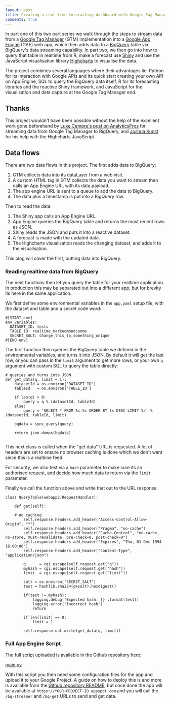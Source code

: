 ```yaml
---
layout: post
title: Creating a real-time forecasting dashboard with Google Tag Manager, Google Cloud and R Shiny - Part one
comments: true
---
```


In part one of this two part series we walk through the steps to stream data from a [Google Tag Manager](https://www.google.com/analytics/tag-manager/) (GTM) implementation into a [Google App Engine](https://cloud.google.com/appengine/) (GAE) web app, which then adds data to a [BigQuery](https://cloud.google.com/bigquery/) table via BigQuery's data streaming capability.  In part two, we then go into how to query that table in realtime from R, make a forecast use [Shiny](https://shiny.rstudio.com/) and use the JavaScript visualisation library [Highcharts](http://jkunst.com/highcharter/) to visualise the data.

The project combines several languages where their advantages lie: Python for its interaction with Google APIs and its quick start creating your own API on App Engine, SQL to query the BigQuery data itself, R for its forecasting libraries and the reactive Shiny framework, and JavaScript for the visualisation and data capture at the Google Tag Manager end.

## Thanks

This project wouldn't have been possible without the help of the excellent work gone beforehand by [Luke Cempre's post on AnalyticsPros](https://www.analyticspros.com/blog/data-science/streaming-prebid-data-google-bigquery/) for streaming data from Google Tag Manager to BigQuery, and [Joshua Kunst](http://jkunst.com/) for his help with the Highcharts JavaScript.

## Data flows

There are two data flows in this project.  The first adds data to BigQuery:

1. GTM collects data into its dataLayer from a web visit.
2. A custom HTML tag in GTM collects the data you want to stream then calls an App Engine URL with its data payload.
3. The app engine URL is sent to a queue to add the data to BigQuery.
4. The data plus a timestamp is put into a BigQuery row.

Then to read the data:

1. The Shiny app calls an App Engine URL.
2. App Engine queries the BigQuery table and returns the most recent rows as JSON.
3. Shiny reads the JSON and puts it into a reactive dataset.
4. A forecast is made with the updated data.
5. The Highcharts visualisation reads the changing dataset, and adds it to the visualisation.

This blog will cover the first, putting data into BigQuery. 



### Reading realtime data from BigQuery

The next functions then let you query the table for your realtime application.  In production this may be separated out into a different app, but for brevity its here in the same application.

We first define some environmental variables in the `app.yaml` setup file, with the dataset and table and a secret code word:

```
#[START env]
env_variables:
  DATASET_ID: tests
  TABLE_ID: realtime_markedmondsonme
  SECRET_SALT: change_this_to_something_unique
#[END env]
```

The first function then queries the BigQuery table we defined in the environmental variables, and turns it into JSON.  By default it will get the last row, or you can pass in the `limit` argument to get more rows, or your own `q` argument with custom SQL to query the table directly:

```
# queries and turns into JSON
def get_data(q, limit = 1):
	datasetId = os.environ['DATASET_ID']
	tableId   = os.environ['TABLE_ID']

	if len(q) > 0:
		query = q % (datasetId, tableId)
	else:
		query = 'SELECT * FROM %s.%s ORDER BY ts DESC LIMIT %s' % (datasetId, tableId, limit)

	bqdata = sync_query(query)

	return json.dumps(bqdata)
	
```

This next class is called when the "get data" URL is requested.  A lot of headers are set to ensure no browser caching is done which we don't want since this is a realtime feed.

For security, we also test via a `hash` parameter to make sure its an authorised request, and decide how much data to return via the `limit` parameter.  

Finally we call the function above and write that out to the URL response.

```
class QueryTable(webapp2.RequestHandler):

	def get(self):

    # no caching
		self.response.headers.add_header("Access-Control-Allow-Origin", "*")
		self.response.headers.add_header("Pragma", "no-cache")
		self.response.headers.add_header("Cache-Control", "no-cache, no-store, must-revalidate, pre-check=0, post-check=0")
		self.response.headers.add_header("Expires", "Thu, 01 Dec 1994 16:00:00")
		self.response.headers.add_header("Content-Type", "application/json")

		q      = cgi.escape(self.request.get("q"))
		myhash = cgi.escape(self.request.get("hash"))
		limit  = cgi.escape(self.request.get("limit"))

		salt = os.environ['SECRET_SALT']
		test = hashlib.sha224(q+salt).hexdigest()

		if(test != myhash):
			logging.debug('Expected hash: {}'.format(test))
			logging.error("Incorrect hash")
			return

		if len(limit) == 0:
			limit = 1

		self.response.out.write(get_data(q, limit))
```

### Full App Engine Script

The full script uploaded is available in the Github repository here:

[main.py](https://github.com/MarkEdmondson1234/ga-bq-stream/blob/master/main.py)

With this script you then need some configuration files for the app and upload it to your Google Project.  A guide on how to deploy this is and more is available from the [Github repository README](https://github.com/MarkEdmondson1234/ga-bq-stream/blob/master/README.md), but once done the app will be available at `https://YOUR-PROJECT-ID.appspot.com` and you will call the `/bq-streamer` and `/bq-get` URLs to send and get data. 




